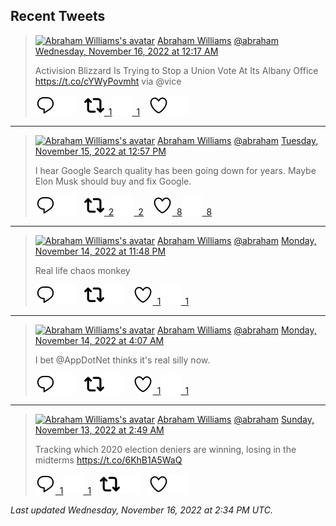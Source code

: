 ## Recent Tweets

> [![Abraham Williams's avatar](https://pbs.twimg.com/profile_images/897079141719195648/_mvh-QJH_mini.jpg)](https://twitter.com/abraham) [Abraham Williams](https://twitter.com/abraham) [@abraham](https://twitter.com/abraham) [Wednesday, November 16, 2022 at 12:17 AM](https://twitter.com/abraham/status/1592673266405367809)
>
> Activision Blizzard Is Trying to Stop a Union Vote At Its Albany Office https://t.co/cYWyPovmht via @vice
>
> [![Reply](./images/reply_light.svg#gh-light-mode-only "Reply")](https://twitter.com/intent/tweet?in_reply_to=1592673266405367809#gh-light-mode-only)[![Reply](./images/reply.svg#gh-dark-mode-only "Reply")](https://twitter.com/intent/tweet?in_reply_to=1592673266405367809#gh-dark-mode-only)&emsp;[![Retweet](./images/retweet_light.svg#gh-light-mode-only "Retweet")&ensp;1](https://twitter.com/intent/retweet?tweet_id=1592673266405367809#gh-light-mode-only)[![Retweet](./images/retweet.svg#gh-dark-mode-only "Retweet")&ensp;1](https://twitter.com/intent/retweet?tweet_id=1592673266405367809#gh-dark-mode-only)&emsp;[![Like](./images/like_light.svg#gh-light-mode-only "Like")](https://twitter.com/intent/favorite?tweet_id=1592673266405367809#gh-light-mode-only)[![Like](./images/like.svg#gh-dark-mode-only "Like")](https://twitter.com/intent/favorite?tweet_id=1592673266405367809#gh-dark-mode-only)


---

> [![Abraham Williams's avatar](https://pbs.twimg.com/profile_images/897079141719195648/_mvh-QJH_mini.jpg)](https://twitter.com/abraham) [Abraham Williams](https://twitter.com/abraham) [@abraham](https://twitter.com/abraham) [Tuesday, November 15, 2022 at 12:57 PM](https://twitter.com/abraham/status/1592502056526680065)
>
> I hear Google Search quality has been going down for years. Maybe Elon Musk should buy and fix Google.
>
> [![Reply](./images/reply_light.svg#gh-light-mode-only "Reply")](https://twitter.com/intent/tweet?in_reply_to=1592502056526680065#gh-light-mode-only)[![Reply](./images/reply.svg#gh-dark-mode-only "Reply")](https://twitter.com/intent/tweet?in_reply_to=1592502056526680065#gh-dark-mode-only)&emsp;[![Retweet](./images/retweet_light.svg#gh-light-mode-only "Retweet")&ensp;2](https://twitter.com/intent/retweet?tweet_id=1592502056526680065#gh-light-mode-only)[![Retweet](./images/retweet.svg#gh-dark-mode-only "Retweet")&ensp;2](https://twitter.com/intent/retweet?tweet_id=1592502056526680065#gh-dark-mode-only)&emsp;[![Like](./images/like_light.svg#gh-light-mode-only "Like")&ensp;8](https://twitter.com/intent/favorite?tweet_id=1592502056526680065#gh-light-mode-only)[![Like](./images/like.svg#gh-dark-mode-only "Like")&ensp;8](https://twitter.com/intent/favorite?tweet_id=1592502056526680065#gh-dark-mode-only)


---

> [![Abraham Williams's avatar](https://pbs.twimg.com/profile_images/897079141719195648/_mvh-QJH_mini.jpg)](https://twitter.com/abraham) [Abraham Williams](https://twitter.com/abraham) [@abraham](https://twitter.com/abraham) [Monday, November 14, 2022 at 11:48 PM](https://twitter.com/abraham/status/1592303456508846080)
>
> Real life chaos monkey
>
> [![Reply](./images/reply_light.svg#gh-light-mode-only "Reply")](https://twitter.com/intent/tweet?in_reply_to=1592303456508846080#gh-light-mode-only)[![Reply](./images/reply.svg#gh-dark-mode-only "Reply")](https://twitter.com/intent/tweet?in_reply_to=1592303456508846080#gh-dark-mode-only)&emsp;[![Retweet](./images/retweet_light.svg#gh-light-mode-only "Retweet")](https://twitter.com/intent/retweet?tweet_id=1592303456508846080#gh-light-mode-only)[![Retweet](./images/retweet.svg#gh-dark-mode-only "Retweet")](https://twitter.com/intent/retweet?tweet_id=1592303456508846080#gh-dark-mode-only)&emsp;[![Like](./images/like_light.svg#gh-light-mode-only "Like")&ensp;1](https://twitter.com/intent/favorite?tweet_id=1592303456508846080#gh-light-mode-only)[![Like](./images/like.svg#gh-dark-mode-only "Like")&ensp;1](https://twitter.com/intent/favorite?tweet_id=1592303456508846080#gh-dark-mode-only)


---

> [![Abraham Williams's avatar](https://pbs.twimg.com/profile_images/897079141719195648/_mvh-QJH_mini.jpg)](https://twitter.com/abraham) [Abraham Williams](https://twitter.com/abraham) [@abraham](https://twitter.com/abraham) [Monday, November 14, 2022 at 4:07 AM](https://twitter.com/abraham/status/1592006255354466304)
>
> I bet @AppDotNet thinks it's real silly now.
>
> [![Reply](./images/reply_light.svg#gh-light-mode-only "Reply")](https://twitter.com/intent/tweet?in_reply_to=1592006255354466304#gh-light-mode-only)[![Reply](./images/reply.svg#gh-dark-mode-only "Reply")](https://twitter.com/intent/tweet?in_reply_to=1592006255354466304#gh-dark-mode-only)&emsp;[![Retweet](./images/retweet_light.svg#gh-light-mode-only "Retweet")](https://twitter.com/intent/retweet?tweet_id=1592006255354466304#gh-light-mode-only)[![Retweet](./images/retweet.svg#gh-dark-mode-only "Retweet")](https://twitter.com/intent/retweet?tweet_id=1592006255354466304#gh-dark-mode-only)&emsp;[![Like](./images/like_light.svg#gh-light-mode-only "Like")&ensp;1](https://twitter.com/intent/favorite?tweet_id=1592006255354466304#gh-light-mode-only)[![Like](./images/like.svg#gh-dark-mode-only "Like")&ensp;1](https://twitter.com/intent/favorite?tweet_id=1592006255354466304#gh-dark-mode-only)


---

> [![Abraham Williams's avatar](https://pbs.twimg.com/profile_images/897079141719195648/_mvh-QJH_mini.jpg)](https://twitter.com/abraham) [Abraham Williams](https://twitter.com/abraham) [@abraham](https://twitter.com/abraham) [Sunday, November 13, 2022 at 2:49 AM](https://twitter.com/abraham/status/1591624142885126145)
>
> Tracking which 2020 election deniers are winning, losing in the midterms https://t.co/6KhB1A5WaQ
>
> [![Reply](./images/reply_light.svg#gh-light-mode-only "Reply")&ensp;1](https://twitter.com/intent/tweet?in_reply_to=1591624142885126145#gh-light-mode-only)[![Reply](./images/reply.svg#gh-dark-mode-only "Reply")&ensp;1](https://twitter.com/intent/tweet?in_reply_to=1591624142885126145#gh-dark-mode-only)&emsp;[![Retweet](./images/retweet_light.svg#gh-light-mode-only "Retweet")](https://twitter.com/intent/retweet?tweet_id=1591624142885126145#gh-light-mode-only)[![Retweet](./images/retweet.svg#gh-dark-mode-only "Retweet")](https://twitter.com/intent/retweet?tweet_id=1591624142885126145#gh-dark-mode-only)&emsp;[![Like](./images/like_light.svg#gh-light-mode-only "Like")](https://twitter.com/intent/favorite?tweet_id=1591624142885126145#gh-light-mode-only)[![Like](./images/like.svg#gh-dark-mode-only "Like")](https://twitter.com/intent/favorite?tweet_id=1591624142885126145#gh-dark-mode-only)


_Last updated Wednesday, November 16, 2022 at 2:34 PM UTC._
